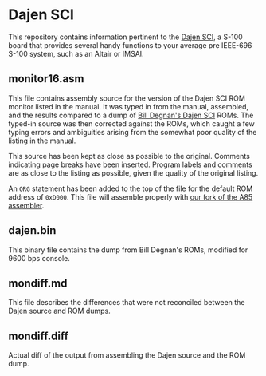 Dajen SCI
=========

This repository contains information pertinent to the [Dajen SCI](https://www.glitchwrks.com/2011/11/03/dajen-sci), a S-100 board that provides several handy functions to your average pre IEEE-696 S-100 system, such as an Altair or IMSAI.

monitor16.asm
-------------

This file contains assembly source for the version of the Dajen SCI ROM monitor listed in the manual. It was typed in from the manual, assembled, and the results compared to a dump of [Bill Degnan's Dajen SCI](https://www.vintagecomputer.net/browse_thread.cfm?id=319) ROMs. The typed-in source was then corrected against the ROMs, which caught a few typing errors and ambiguities arising from the somewhat poor quality of the listing in the manual.

This source has been kept as close as possible to the original. Comments indicating page breaks have been inserted. Program labels and comments are as close to the listing as possible, given the quality of the original listing.

An `ORG` statement has been added to the top of the file for the default ROM address of `0xD000`. This file will assemble properly with [our fork of the A85 assembler](https://github.com/glitchwrks/a85/).

dajen.bin
---------

This binary file contains the dump from Bill Degnan's ROMs, modified for 9600 bps console.

mondiff.md
----------

This file describes the differences that were not reconciled between the Dajen source and ROM dumps.

mondiff.diff
------------

Actual diff of the output from assembling the Dajen source and the ROM dump.